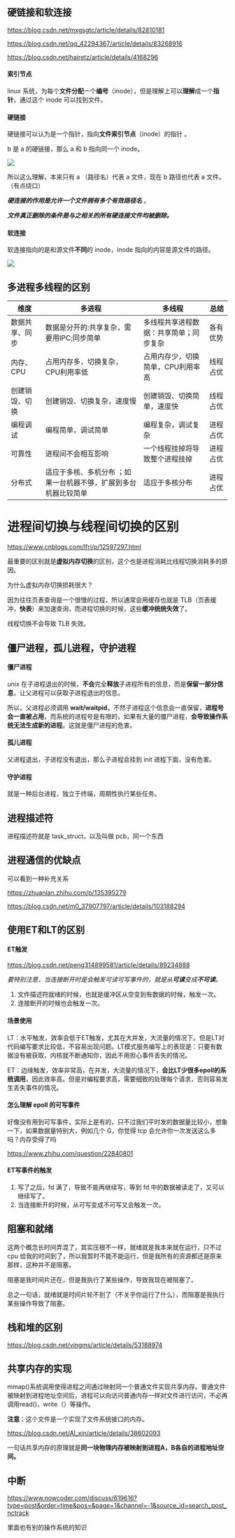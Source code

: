 ## 硬链接和软连接

https://blog.csdn.net/mxgsgtc/article/details/82810181

https://blog.csdn.net/qq_42294367/article/details/83268916

https://blog.csdn.net/hairetz/article/details/4168296

#### 索引节点

linux 系统，为每个**文件分配**一个**编号**（inode），但是理解上可以**理解**成一个**指针**，通过这个 inode 可以找到文件。

#### 硬链接

硬链接可以认为是一个指针，指向**文件索引节点**（inode）的指针 。

b 是 a 的硬链接，那么 a 和 b 指向同一个 inode。

![](C:\Users\78478\Desktop\review\20181022105251701.png)

所以这么理解，本来只有 a （路径名）代表 a 文件，现在 b 路径也代表 a 文件。（有点绕口）

***硬连接的作用是允许一个文件拥有多个有效路径名*** 。

***文件真正删除的条件是与之相关的所有硬连接文件均被删除。***

#### 软连接

软连接指向的是和源文件**不同**的 inode，inode 指向的内容是源文件的路径。

![](C:\Users\78478\Desktop\review\20181022103844736.png)

## 多进程多线程的区别

| 维度           | 多进程                                                       | 多线程                                 | 总结     |
| -------------- | ------------------------------------------------------------ | -------------------------------------- | -------- |
| 数据共享、同步 | 数据是分开的:共享复杂，需要用IPC;同步简单                    | 多线程共享进程数据：共享简单；同步复杂 | 各有优势 |
| 内存、CPU      | 占用内存多，切换复杂，CPU利用率低                            | 占用内存少，切换简单，CPU利用率高      | 线程占优 |
| 创建销毁、切换 | 创建销毁、切换复杂，速度慢                                   | 创建销毁、切换简单，速度快             | 线程占优 |
| 编程调试       | 编程简单，调试简单                                           | 编程复杂，调试复杂                     | 进程占优 |
| 可靠性         | 进程间不会相互影响                                           | 一个线程挂掉将导致整个进程挂掉         | 进程占优 |
| 分布式         | 适应于多核、多机分布 ；如果一台机器不够，扩展到多台机器比较简单 | 适应于多核分布                         | 进程占优 |

# 进程间切换与线程间切换的区别

https://www.cnblogs.com/lfri/p/12597297.html

最重要的区别就是**虚拟内存切换**的区别，这个也是进程消耗比线程切换消耗多的原因。

为什么虚拟内存切换损耗很大？

因为往往页表查询是一个很慢的过程，所以通常会用缓存也就是 TLB（页表缓冲，**快表**）来加速查询，而进程切换的时候，这些**缓冲统统失效**了。

线程切换不会导致 TLB 失效。

## 僵尸进程，孤儿进程，守护进程

#### 僵尸进程

unix 在子进程退出的时候，**不会**完全**释放**子进程所有的信息，而是**保留一部分信息**，让父进程可以获取子进程退出的信息。

所以，父进程必须调用 **wait/waitpid**，不然子进程这个信息会一直保留，**进程号会一直被占用**，而系统的进程号是有限的，如果有大量的僵尸进程，**会导致操作系统无法生成新的进程**。这就是僵尸进程的危害。

#### 孤儿进程

父进程退出，子进程没有退出，那么子进程会挂到 init 进程下面，没有危害。

#### 守护进程

就是一种后台进程，独立于终端，周期性执行某些任务。

## 进程描述符

进程描述符就是 task_struct，以及叫做 pcb，同一个东西

## 进程通信的优缺点

可以看到一种补充关系

https://zhuanlan.zhihu.com/p/135395279

https://blog.csdn.net/m0_37907797/article/details/103188294

## 使用ET和LT的区别

#### ET触发

https://blog.csdn.net/peng314899581/article/details/89234888

*要特别注意，当连接断开时是会触发可读可写事件的，就是从**可读**变成**不可读**。*

1. 文件描述符就绪的时候，也就是缓冲区从空变到有数据的时候，触发一次。
2. 连接断开的时候也会触发一次。

#### 场景使用

LT：水平触发，效率会低于ET触发，尤其在大并发，大流量的情况下。但是LT对代码编写要求比较低，不容易出现问题。LT模式服务编写上的表现是：只要有数据没有被获取，内核就不断通知你，因此不用担心事件丢失的情况。

ET：边缘触发，效率非常高，在并发，大流量的情况下，**会比LT少很多epoll的系统调用**，因此效率高。但是对编程要求高，需要细致的处理每个请求，否则容易发生丢失事件的情况。

#### 怎么理解 epoll 的可写事件

好像没有用到可写事件，实际上是有的，只不过我们平时发的数据量比较小，想象一下，如果数据量特别大，例如几个 G，你觉得 tcp 会允许你一次发送这么多吗？内存受得了吗

https://www.zhihu.com/question/22840801

#### ET写事件的触发

1. 写了之后，fd 满了，导致不能再继续写，等到 fd 中的数据被读走了，又可以继续写了。
2. 当连接断开的时候，从可写变成不可写又会触发一次。

## 阻塞和就绪

这两个概念长时间弄混了，其实压根不一样，就绪就是我本来就在运行，只不过 cpu 给我的时间到了，所以我暂时不能不能运行，但是我所有的资源都还是原来那样，这种并不是阻塞。

阻塞是我时间片还在，但是我执行了某些操作，导致我现在被阻塞了。

总之一句话，就绪就是时间片轮不到了（不关乎你运行了什么），而阻塞是我执行某些操作导致了阻塞。

## 栈和堆的区别

https://blog.csdn.net/yingms/article/details/53188974

## 共享内存的实现

 mmap()系统调用使得进程之间通过映射同一个普通文件实现共享内存。普通文件被映射到进程地址空间后，进程可以向访问普通内存一样对文件进行访问，不必再调用read()，write（）等操作。 

**注意**：这个文件是一个实现了文件系统接口的内存。

https://blog.csdn.net/Al_xin/article/details/38602093

 一句话共享内存的原理就是**同一块物理内存被映射到进程A，B各自的进程地址空间。** 

## 中断

https://www.nowcoder.com/discuss/619616?type=post&order=time&pos=&page=1&channel=-1&source_id=search_post_nctrack

里面也有别的操作系统的知识